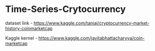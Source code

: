 # Time-Series-Crytocurrency
dataset link - https://www.kaggle.com/taniaj/cryptocurrency-market-history-coinmarketcap

Kaggle kernel - https://www.kaggle.com/jayitabhattacharyya/coin-marketcap
